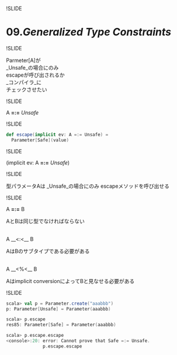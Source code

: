 !SLIDE

# 09._Generalized Type Constraints_

!SLIDE

<span>Parmeter</span>[A]が<br/>
_Unsafe_の場合にのみ<br/>
escapeが呼び出されるか<br/>
_コンパイラ_に<br/>
チェックさせたい<br/>

!SLIDE

A __=:=__ _Unsafe_

!SLIDE

```scala
def escape(implicit ev: A =:= Unsafe) =
  Parameter[Safe](value)
```

!SLIDE

(<span>implicit</span> ev: A __=:=__ _Unsafe_)

!SLIDE

型パラメータAは
_Unsafe_の場合にのみ
escapeメソッドを呼び出せる


!SLIDE

A __=:=__ B<br/>
<p class="sub">AとBは同じ型でなければならない</p>
<br/>
A __<:<__ B<br/>
<p class="sub">AはBのサブタイプである必要がある</p>
<br/>
A __<%<__ B<br/>
<p class="sub">Aはimplicit conversionによってBと見なせる必要がある</p>

!SLIDE

```scala
scala> val p = Parameter.create("aaabbb")
p: Parameter[Unsafe] = Parameter(aaabbb)

scala> p.escape
res85: Parameter[Safe] = Parameter(aaabbb)

scala> p.escape.escape
<console>:20: error: Cannot prove that Safe =:= Unsafe.
              p.escape.escape
```

